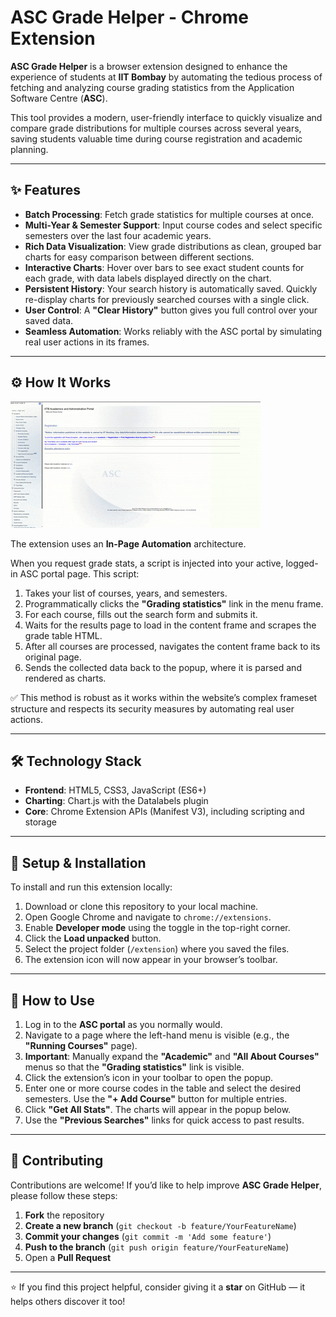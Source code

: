 # ASC Grade Helper - Chrome Extension

**ASC Grade Helper** is a browser extension designed to enhance the experience of students at **IIT Bombay** by automating the tedious process of fetching and analyzing course grading statistics from the Application Software Centre (**ASC**).  

This tool provides a modern, user-friendly interface to quickly visualize and compare grade distributions for multiple courses across several years, saving students valuable time during course registration and academic planning.

---

## ✨ Features

- **Batch Processing**: Fetch grade statistics for multiple courses at once.  
- **Multi-Year & Semester Support**: Input course codes and select specific semesters over the last four academic years.  
- **Rich Data Visualization**: View grade distributions as clean, grouped bar charts for easy comparison between different sections.  
- **Interactive Charts**: Hover over bars to see exact student counts for each grade, with data labels displayed directly on the chart.  
- **Persistent History**: Your search history is automatically saved. Quickly re-display charts for previously searched courses with a single click.  
- **User Control**: A **"Clear History"** button gives you full control over your saved data.  
- **Seamless Automation**: Works reliably with the ASC portal by simulating real user actions in its frames.  

---

## ⚙️ How It Works

![ASC Grade Helper in Action](demo.gif)

The extension uses an **In-Page Automation** architecture.  

When you request grade stats, a script is injected into your active, logged-in ASC portal page. This script:  

1. Takes your list of courses, years, and semesters.  
2. Programmatically clicks the **"Grading statistics"** link in the menu frame.  
3. For each course, fills out the search form and submits it.  
4. Waits for the results page to load in the content frame and scrapes the grade table HTML.  
5. After all courses are processed, navigates the content frame back to its original page.  
6. Sends the collected data back to the popup, where it is parsed and rendered as charts.  

✅ This method is robust as it works within the website’s complex frameset structure and respects its security measures by automating real user actions.

---

## 🛠️ Technology Stack

- **Frontend**: HTML5, CSS3, JavaScript (ES6+)  
- **Charting**: Chart.js with the Datalabels plugin  
- **Core**: Chrome Extension APIs (Manifest V3), including scripting and storage  

---

## 🚀 Setup & Installation

To install and run this extension locally:

1. Download or clone this repository to your local machine.  
2. Open Google Chrome and navigate to `chrome://extensions`.  
3. Enable **Developer mode** using the toggle in the top-right corner.  
4. Click the **Load unpacked** button.  
5. Select the project folder (`/extension`) where you saved the files.  
6. The extension icon will now appear in your browser’s toolbar.  

---

## 📖 How to Use

1. Log in to the **ASC portal** as you normally would.  
2. Navigate to a page where the left-hand menu is visible (e.g., the **"Running Courses"** page).  
3. **Important**: Manually expand the **"Academic"** and **"All About Courses"** menus so that the **"Grading statistics"** link is visible.  
4. Click the extension’s icon in your toolbar to open the popup.  
5. Enter one or more course codes in the table and select the desired semesters. Use the **"+ Add Course"** button for multiple entries.  
6. Click **"Get All Stats"**. The charts will appear in the popup below.  
7. Use the **"Previous Searches"** links for quick access to past results.  

---
## 🤝 Contributing

Contributions are welcome! If you’d like to help improve **ASC Grade Helper**, please follow these steps:
1. **Fork** the repository  
2. **Create a new branch** (`git checkout -b feature/YourFeatureName`)  
3. **Commit your changes** (`git commit -m 'Add some feature'`)  
4. **Push to the branch** (`git push origin feature/YourFeatureName`)  
5. Open a **Pull Request**

---

⭐ If you find this project helpful, consider giving it a **star** on GitHub — it helps others discover it too!
